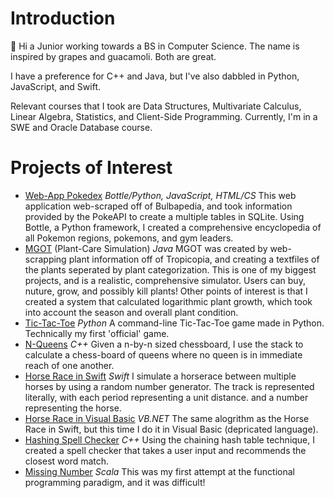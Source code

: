 # Introduction
👋 Hi a Junior working towards a BS in Computer Science. The name is inspired by grapes and guacamoli. Both are great.

I have a preference for C++ and Java, but I've also dabbled in Python, JavaScript, and Swift. 

Relevant courses that I took are Data Structures, Multivariate Calculus, Linear Algebra, Statistics, and Client-Side Programming. Currently, I'm in a SWE and Oracle Database course.

# Projects of Interest
- [Web-App Pokedex](https://github.com/grapemoli/PokeDex) *Bottle/Python, JavaScript, HTML/CS*
This web application web-scraped off of Bulbapedia, and took information provided by the PokeAPI to create a multiple tables in SQLite. Using Bottle, a Python framework, I created a comprehensive encyclopedia of all Pokemon regions, pokemons, and gym leaders.
- [MGOT](https://github.com/grapemoli/MGOT) (Plant-Care Simulation) *Java*
MGOT was created by web-scrapping plant information off of Tropicopia, and creating a textfiles of the plants seperated by plant categorization. This is one of my biggest projects, and is a realistic, comprehensive  simulator. Users can buy, nuture, grow, and possibly kill plants! Other points of interest is that I created a system that calculated logarithmic plant growth, which took into account the season and overall plant condition. 
- [Tic-Tac-Toe](https://github.com/grapemoli/Tic-Tac-Toe) *Python*
A command-line Tic-Tac-Toe game made in Python. Technically my first 'official' game.
- [N-Queens](https://github.com/grapemoli/NQueens) *C++*
Given a n-by-n sized chessboard, I use the stack to calculate a chess-board of queens where no queen is in immediate reach of one another. 
- [Horse Race in Swift](https://github.com/grapemoli/horseRaceSwift) *Swift*
I simulate a horserace between multiple horses by using a random number generator. The track is represented literally, with each period representing a unit distance. and a number representing the horse. 
- [Horse Race in Visual Basic](https://github.com/grapemoli/horseRaceVB) *VB.NET*
The same alogrithm as the Horse Race in Swift, but this time I do it in Visual Basic (depricated language). 
- [Hashing Spell Checker](https://github.com/grapemoli/spellChecker) *C++*
Using the chaining hash table technique, I created a spell checker that takes a user input and recommends the closest word match. 
- [Missing Number](https://github.com/grapemoli/missingNumber) *Scala*
This was my first attempt at the functional programming paradigm, and it was difficult!
